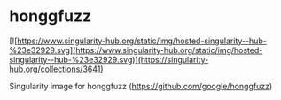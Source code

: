 # honggfuzz

[![https://www.singularity-hub.org/static/img/hosted-singularity--hub-%23e32929.svg](https://www.singularity-hub.org/static/img/hosted-singularity--hub-%23e32929.svg)](https://singularity-hub.org/collections/3641)


Singularity image for honggfuzz (https://github.com/google/honggfuzz)
